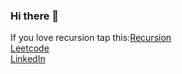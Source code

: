 ### Hi there 👋
If you love recursion tap this:[Recursion](https://github.com/Mukulphougat)<br/>
[Leetcode](https://leetcode.com/mukulphougat/)<br/>
[LinkedIn](https://www.linkedin.com/in/mukul-phougat-602657193/)<br/>
